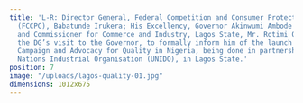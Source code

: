 ```yaml
---
title: 'L-R: Director General, Federal Competition and Consumer Protection Commission
  (FCCPC), Babatunde Irukera; His Excellency, Governor Akinwumi Ambode of Lagos State
  and Commissioner for Commerce and Industry, Lagos State, Mr. Rotimi Ogunleye during
  the DG’s visit to the Governor, to formally inform him of the launch of the National
  Campaign and Advocacy for Quality in Nigeria, being done in partnership with United
  Nations Industrial Organisation (UNIDO), in Lagos State.'
position: 7
image: "/uploads/lagos-quality-01.jpg"
dimensions: 1012x675
---
```


